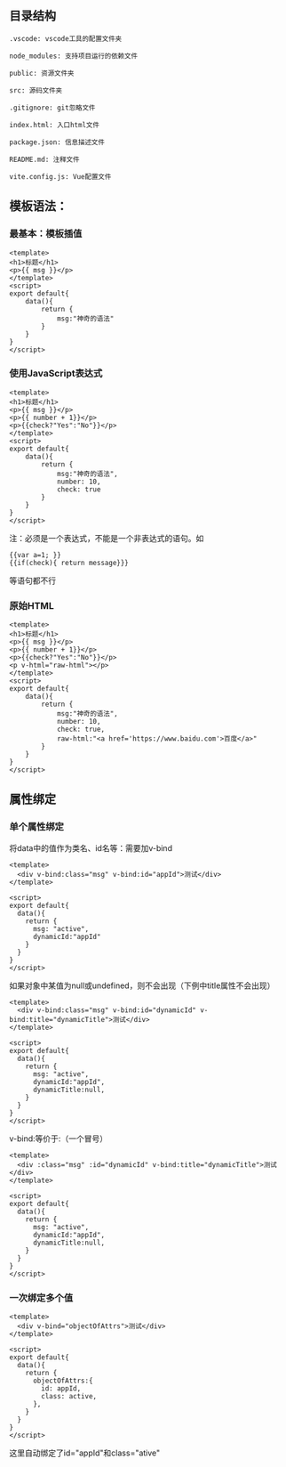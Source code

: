 

## 目录结构

```
.vscode: vscode工具的配置文件夹

node_modules: 支持项目运行的依赖文件

public: 资源文件夹

src: 源码文件夹

.gitignore: git忽略文件

index.html: 入口html文件

package.json: 信息描述文件

README.md: 注释文件

vite.config.js: Vue配置文件
```

## 模板语法：

### 最基本：模板插值

```vue
<template>
<h1>标题</h1>
<p>{{ msg }}</p> 
</template>
<script>
export default{
    data(){
        return {
            msg:"神奇的语法"
        }
    }
}
</script>
```

### 使用JavaScript表达式

```vue
<template>
<h1>标题</h1>
<p>{{ msg }}</p> 
<p>{{ number + 1}}</p>
<p>{{check?"Yes":"No"}}</p>
</template>
<script>
export default{
    data(){
        return {
            msg:"神奇的语法",
            number: 10,
            check: true
        }
    }
}
</script>
```

注：必须是一个表达式，不能是一个非表达式的语句。如

```
{{var a=1; }}
{{if(check){ return message}}}
```

等语句都不行

### 原始HTML

```vue
<template>
<h1>标题</h1>
<p>{{ msg }}</p> 
<p>{{ number + 1}}</p>
<p>{{check?"Yes":"No"}}</p>
<p v-html="raw-html"></p>
</template>
<script>
export default{
    data(){
        return {
            msg:"神奇的语法",
            number: 10,
            check: true,
            raw-html:"<a href='https://www.baidu.com'>百度</a>"
        }
    }
}
</script>
```

## 属性绑定

### 单个属性绑定

将data中的值作为类名、id名等：需要加v-bind

```vue
<template>
  <div v-bind:class="msg" v-bind:id="appId">测试</div>
</template>

<script>
export default{
  data(){
    return {
      msg: "active",
      dynamicId:"appId"
    }
  }
}
</script>

```

如果对象中某值为null或undefined，则不会出现（下例中title属性不会出现）

```vue
<template>
  <div v-bind:class="msg" v-bind:id="dynamicId" v-bind:title="dynamicTitle">测试</div>
</template>

<script>
export default{
  data(){
    return {
      msg: "active",
      dynamicId:"appId",
      dynamicTitle:null,
    }
  }
}
</script>
```

v-bind:等价于:（一个冒号）

```vue
<template>
  <div :class="msg" :id="dynamicId" v-bind:title="dynamicTitle">测试</div>
</template>

<script>
export default{
  data(){
    return {
      msg: "active",
      dynamicId:"appId",
      dynamicTitle:null,
    }
  }
}
</script>
```

### 一次绑定多个值

```vue
<template>
  <div v-bind="objectOfAttrs">测试</div>
</template>

<script>
export default{
  data(){
    return {
      objectOfAttrs:{
        id: appId,
        class: active,
      },
    }
  }
}
</script>
```

这里自动绑定了id="appId"和class="ative"